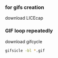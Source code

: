 ### for gifs creation
download LICEcap

### GIF loop repeatedly
download gifcycle

```sh
gifsicle -bl *.gif
```